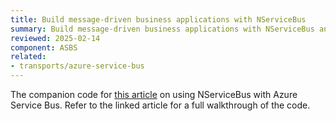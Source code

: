 ```yaml
---
title: Build message-driven business applications with NServiceBus
summary: Build message-driven business applications with NServiceBus and Azure Service Bus
reviewed: 2025-02-14
component: ASBS
related:
- transports/azure-service-bus
---
```


The companion code for [this article](https://docs.microsoft.com/en-us/azure/service-bus-messaging/build-message-driven-apps-nservicebus) on using NServiceBus with Azure Service Bus. Refer to the linked article for a full walkthrough of the code.
